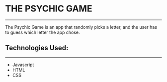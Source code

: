<h1>THE PSYCHIC GAME</h1>
<hr>
The Psychic Game is an app that randomly picks a letter, and the user has to guess which letter the app chose. 
<br>

<h2>Technologies Used:</h2>
<hr>
<ul>
  <li>Javascript</li>
  <li>HTML</li>
  <li>CSS</li>
<ul>
